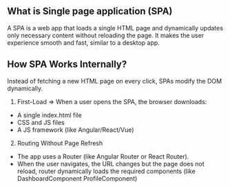 ## What is Single page application (SPA)

A SPA is a web app that loads a single HTML page and dynamically updates only necessary content without reloading the page. It makes the user experience smooth and fast, similar to a desktop app.

## How SPA Works Internally?
Instead of fetching a new HTML page on every click, SPAs modify the DOM dynamically.

1. First-Load => When a user opens the SPA, the browser downloads:

- A single index.html file
- CSS and JS files
- A JS framework (like Angular/React/Vue)

2. Routing Without Page Refresh

- The app uses a Router (like Angular Router or React Router).
- When the user navigates, the URL changes but the page does not reload, router dynamically loads the required components (like DashboardComponent ProfileComponent)